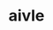 ---
title: aivle
description: 에이블스쿨 AI개발자과정
image:

# Badge style
style:
    background: "#2a9d8f"
    color: "#fff"
---